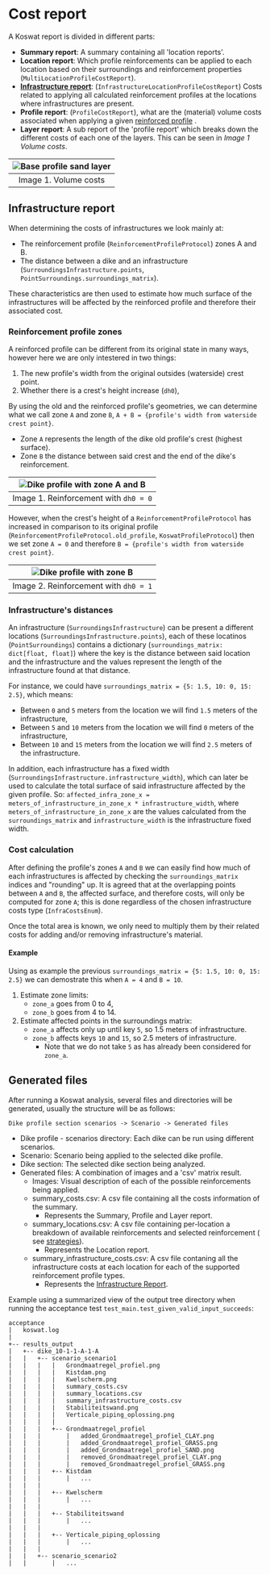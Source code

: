 # Cost report

A Koswat report is divided in different parts:

- __Summary report__: A summary containing all 'location reports'.
- __Location report__: Which profile reinforcements can be applied to each location based on their surroundings and reinforcement properties (`MultiLocationProfileCostReport`). 
- [__Infrastructure report__](#infrastructure-report): (`InfrastructureLocationProfileCostReport`) Costs related to applying all calculated reinforcement profiles at the locations where infrastructures are present.
- __Profile report__: (`ProfileCostReport`), what are the (material) volume costs associated when applying a given [reinforced profile](./koswat_reinforced_profile.md#possible-reinforcements) .
- __Layer report__: A sub report of the 'profile report' which breaks down the different costs of each one of the layers. This can be seen in _Image 1 Volume costs_.

|![Base profile sand layer](./imgs/reinforcement_calculations.png)|
|:--:|
|Image 1. Volume costs|

## Infrastructure report

When determining the costs of infrastructures we look mainly at:

- The reinforcement profile (`ReinforcementProfileProtocol`) zones A and B. 
- The distance between a dike and an infrastructure (`SurroundingsInfrastructure.points`, `PointSurroundings.surroundings_matrix`).

These characteristics are then used to estimate how much surface of the infrastructures will be affected by the reinforced profile and therefore their associated cost.


### Reinforcement profile zones

A reinforced profile can be different from its original state in many ways, however here we are only intestered in two things:

1. The new profile's width from the original outsides (waterside) crest point.
2. Whether there is a crest's height increase (`dh0`),

By using the old and the reinforced profile's geometries, we can determine what we call zone `A` and zone `B`, `A + B = {profile's width from waterside crest point}`. 

- Zone `A` represents the length of the dike old profile's crest (highest surface).
- Zone `B` the distance between said crest and the end of the dike's reinforcement.

|![Dike profile with zone A and B](./imgs/surroundings_zone_a_b.png)|
|:--:|
|Image 1. Reinforcement with `dh0 = 0`|

However, when the crest's height of a `ReinforcementProfileProtocol` has increased in comparison to its original profile (`ReinforcementProfileProtocol.old_profile`, `KoswatProfileProtocol`) then we set zone `A = 0` and therefore `B = {profile's width from waterside crest point}`.

|![Dike profile with zone B](./imgs/surroundings_zone_b.png)|
|:--:|
|Image 2. Reinforcement with `dh0 = 1`|

### Infrastructure's distances

An infrastructure (`SurroundingsInfrastructure`) can be present a different locations (`SurroundingsInfrastructure.points`), each of these locatinos (`PointSurroundings`) contains a dictionary (`surroundings_matrix: dict[float, float]`) where the key is the distance between said location and the infrastructure and the values represent the length of the infrastructure found at that distance.

For instance, we could have `surroundings_matrix = {5: 1.5, 10: 0, 15: 2.5}`, which means:
- Between `0` and `5` meters from the location we will find `1.5` meters of the infrastructure,
- Between `5` and `10` meters from the location we will find `0` meters of the infrastructure,
- Between `10` and `15` meters from the location we will find `2.5` meters of the infrastructure.

In addition, each infrastructure has a fixed width (`SurroundingsInfrastructure.infrastructure_width`), which can later be used to calculate the total surface of said infrastructure affected by the given profile. So: `affected_infra_zone_x = meters_of_infrastructure_in_zone_x * infrastructure_width`, where `meters_of_infrastructure_in_zone_x` are the values calculated from the `surroundings_matrix` and `infrastructure_width` is the infrastructure fixed width.

### Cost calculation

After defining the profile's zones `A` and `B` we can easily find how much of each infrastructures is affected by checking the `surroundings_matrix` indices and "rounding" up. It is agreed that at the overlapping points between `A` and `B`, the affected surface, and therefore costs, will only be computed for zone `A`; this is done regardless of the chosen infrastructure costs type (`InfraCostsEnum`).

Once the total area is known, we only need to multiply them by their related costs for adding and/or removing infrastructure's material.

#### Example

Using as example the previous `surroundings_matrix = {5: 1.5, 10: 0, 15: 2.5}` we can demostrate this when `A = 4` and `B = 10`.

1. Estimate zone limits:
    - `zone_a` goes from 0 to 4,
    - `zone_b` goes from 4 to 14.
2. Estimate affected points in the surroundings matrix:
    - `zone_a` affects only up until key `5`, so 1.5 meters of infrastructure.
    - `zone_b` affects keys `10` and `15`, so 2.5 meters of infrastructure.
        - Note that we do not take `5` as has already been considered for `zone_a`.


## Generated files
After running a Koswat analysis, several files and directories will be generated, usually the structure will be as follows:

`Dike profile section scenarios -> Scenario -> Generated files`

- Dike profile - scenarios directory: Each dike can be run using different scenarios.
- Scenario: Scenario being applied to the selected dike profile.
- Dike section: The selected dike section being analyzed.
- Generated files: A combination of images and a 'csv' matrix result.
    - Images: Visual description of each of the possible reinforcements being applied.
    - summary_costs.csv: A csv file containing all the costs information of the summary.
        - Represents the Summary, Profile and Layer report.
    - summary_locations.csv: A csv file containing per-location a breakdown of available reinforcements and selected reinforcement ( see [strategies](koswat_strategies.md)).
        - Represents the Location report.
    - summary_infrastructure_costs.csv: A csv file contaning all the infrastructure costs at each location for each of the supported reinforcement profile types.
        - Represents the [Infrastructure Report](#infrastructure-report).

Example using a summarized view of the output tree directory when running the acceptance test `test_main.test_given_valid_input_succeeds`: 
```
acceptance
|   koswat.log
|
+-- results_output
|   +-- dike_10-1-1-A-1-A
|   |   +-- scenario_scenario1
|   |   |   |   Grondmaatregel_profiel.png
|   |   |   |   Kistdam.png
|   |   |   |   Kwelscherm.png
|   |   |   |   summary_costs.csv
|   |   |   |   summary_locations.csv
|   |   |   |   summary_infrastructure_costs.csv
|   |   |   |   Stabiliteitswand.png
|   |   |   |   Verticale_piping_oplossing.png
|   |   |   |
|   |   |   +-- Grondmaatregel_profiel
|   |   |       |   added_Grondmaatregel_profiel_CLAY.png
|   |   |       |   added_Grondmaatregel_profiel_GRASS.png
|   |   |       |   added_Grondmaatregel_profiel_SAND.png
|   |   |       |   removed_Grondmaatregel_profiel_CLAY.png
|   |   |       |   removed_Grondmaatregel_profiel_GRASS.png
|   |   |   +-- Kistdam
|   |   |       |   ...
|   |   |
|   |   |   +-- Kwelscherm
|   |   |       |   ...
|   |   |
|   |   |   +-- Stabiliteitswand
|   |   |       |   ...
|   |   |
|   |   |   +-- Verticale_piping_oplossing
|   |   |       |   ...
|   |   |
|   |   +-- scenario_scenario2
|   |       |   ...
```